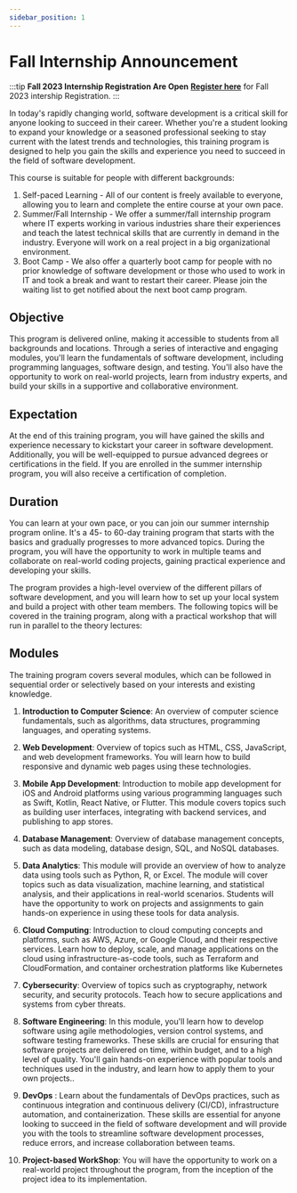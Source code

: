 ```yaml
---
sidebar_position: 1
---
```


# Fall Internship Announcement

:::tip **Fall 2023 Internship Registration Are Open**
[**Register here**](https://forms.gle/Lp6RQ1unCzZB5Pyn9) for Fall 2023 intership Registration. 
:::

In today's rapidly changing world, software development is a critical skill for anyone looking to succeed in their career. Whether you're a student looking to expand your knowledge or a seasoned professional seeking to stay current with the latest trends and technologies, this training program is designed to help you gain the skills and experience you need to succeed in the field of software development.


This course is suitable for people with different backgrounds:

 1. Self-paced Learning - All of our content is freely available to everyone, allowing you to learn and complete the entire course at your own pace.
 2. Summer/Fall Internship - We offer a summer/fall internship program where IT experts working in various industries share their experiences and teach the latest technical skills that are currently in demand in the industry. Everyone will work on a real project in a big organizational environment.
 3. Boot Camp - We also offer a quarterly boot camp for people with no prior knowledge of software development or those who used to work in IT and took a break and want to restart their career. Please join the waiting list to get notified about the next boot camp program.



## Objective
This program is delivered online, making it accessible to students from all backgrounds and locations. Through a series of interactive and engaging modules, you'll learn the fundamentals of software development, including programming languages, software design, and testing. You'll also have the opportunity to work on real-world projects, learn from industry experts, and build your skills in a supportive and collaborative environment.

## Expectation 
At the end of this training program, you will have gained the skills and experience necessary to kickstart your career in software development. Additionally, you will be well-equipped to pursue advanced degrees or certifications in the field. If you are enrolled in the summer internship program, you will also receive a certification of completion.

## Duration 
You can learn at your own pace, or you can join our summer internship program online. It's a 45- to 60-day training program that starts with the basics and gradually progresses to more advanced topics. During the program, you will have the opportunity to work in multiple teams and collaborate on real-world coding projects, gaining practical experience and developing your skills.

The program provides a high-level overview of the different pillars of software development, and you will learn how to set up your local system and build a project with other team members. The following topics will be covered in the training program, along with a practical workshop that will run in parallel to the theory lectures:

## Modules
The training program covers several modules, which can be followed in sequential order or selectively based on your interests and existing knowledge.
1. **Introduction to Computer Science**: An overview of computer science fundamentals, such as algorithms, data structures, programming languages, and operating systems.

1. **Web Development**: Overview of topics such as HTML, CSS, JavaScript, and web development frameworks. You will learn how to build responsive and dynamic web pages using these technologies.

1. **Mobile App Development**: Introduction to mobile app development for iOS and Android platforms using various programming languages such as Swift, Kotlin, React Native, or Flutter. This module covers topics such as building user interfaces, integrating with backend services, and publishing to app stores.

1. **Database Management**: Overview of database management concepts, such as data modeling, database design, SQL, and NoSQL databases.

1. **Data Analytics**: This module will provide an overview of how to analyze data using tools such as Python, R, or Excel. The module will cover topics such as data visualization, machine learning, and statistical analysis, and their applications in real-world scenarios. Students will have the opportunity to work on projects and assignments to gain hands-on experience in using these tools for data analysis.

1. **Cloud Computing**: Introduction to cloud computing concepts and platforms, such as AWS, Azure, or Google Cloud, and their respective services. Learn how to deploy, scale, and manage applications on the cloud using infrastructure-as-code tools, such as Terraform and CloudFormation, and container orchestration platforms like Kubernetes

1. **Cybersecurity**: Overview of topics such as cryptography, network security, and security protocols. Teach how to secure applications and systems from cyber threats.

1. **Software Engineering**: In this module, you'll learn how to develop software using agile methodologies, version control systems, and software testing frameworks. These skills are crucial for ensuring that software projects are delivered on time, within budget, and to a high level of quality. You'll gain hands-on experience with popular tools and techniques used in the industry, and learn how to apply them to your own projects..

1. **DevOps** : Learn about the fundamentals of DevOps practices, such as continuous integration and continuous delivery (CI/CD), infrastructure automation, and containerization. These skills are essential for anyone looking to succeed in the field of software development and will provide you with the tools to streamline software development processes, reduce errors, and increase collaboration between teams.

1. **Project-based WorkShop**: You will have the opportunity to work on a real-world project throughout the program, from the inception of the project idea to its implementation.

